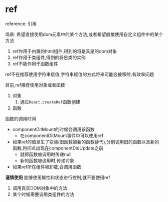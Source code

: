 # ref

reference: 引用

场景: 希望直接使用dom元素中的某个方法,或者希望直接使用自定义组件中的某个方法

1. ref作用于内置的html组件,得到的将是真是的dom对象
2. ref作用于类组件,得到的将是类的实例
3. ref不能作用于函数组件

ref不在推荐使用字符串赋值,字符串赋值的方式将来可能会被移除,有效率问题

目前,ref推荐使用对象或者函数
1. 对象
   1. 通过`React.createRef`函数创建
2. 函数
   

函数的调用时间
- componentDitMount的时候会调用该函数
  - 在componentDitMount事件中可以使用ref
- 如果ref的值发生了变动(旧函数被新的函数替代),分别调用旧的函数以及新的函数,时间点出现在componentDidUpdate之前
  - 就得函数被调用时传递null
  - 新的函数被调用时,传递对象
- 如果ref所在组件被卸载,会调用函数

**谨慎使用**
能够使用属性和状态进行控制,就不要使用ref

1. 调用真实DOM对象中的方法
2. 某个时候需要调用类组件的方法


